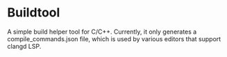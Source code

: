 # Buildtool

A simple build helper tool for C/C++. Currently, it only generates a compile_commands.json file, which is used by various editors that support clangd LSP.
